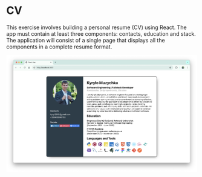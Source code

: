 # CV

This exercise involves building a personal resume (CV) using React. The app must contain at least three components: contacts, education and stack. The application will consist of a single page that displays all the components in a complete resume format.

![Lab3](./docs/screen.png)
